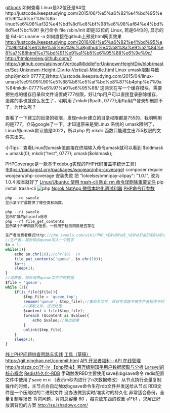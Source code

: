 [gitbook](https://www.gitbook.com/@ninghao)
如何查看 Linux是32位还是64位http://justcode.ikeepstudying.com/2015/06/%e5%a6%82%e4%bd%95%e6%9f%a5%e7%9c%8b-linux%e6%98%af32%e4%bd%8d%e8%bf%98%e6%98%af64%e4%bd%8d%ef%bc%9f/
执行命令 file /sbin/init 即是32位的 Linux, 若是64位的, 显示的是 64-bit
uname -a
如何直接在github上预览html网页效果 http://justcode.ikeepstudying.com/2016/08/%e5%a6%82%e4%bd%95%e7%9b%b4%e6%8e%a5%e5%9c%a8github%e4%b8%8a%e9%a2%84%e8%a7%88html%e7%bd%91%e9%a1%b5%e6%95%88%e6%9e%9c/
http://htmlpreview.github.com/?https://github.com/aisinvon/VerticalMiddleForUnknownHeightDiv/blob/master/Set-Unknown-Height-Div-to-Vertical-Middle.html
Linux umask限制导致php的mkdir 0777无效http://justcode.ikeepstudying.com/2015/04/linux-umask%e9%99%90%e5%88%b6%e5%af%bc%e8%87%b4php%e7%9a%84mkdir-0777%e6%97%a0%e6%95%88/
这两天在写一个缓存模块，需要把生成的缓存目录和文件设置成777权限，好让ftp用户可以直接登录删除缓存，蛋疼的事也就这么发生了，明明用了mkdir($path, 0777);用ftp用户登录却删除不了，为什么呢？

 

查看了一下建立的目录的权限，发现mkdir建立的目录权限都是755的，我明明用的是777，立马google了一下，才知道原来是受Linux 系统的 umask限制了，Linux的umask默认值是0022，所以php 的 mkdir 函数只能建立出755权限的文件夹出来。

小Tips：查看Linux的umask值直接在终端输入命令umask就可以看到
$oldmask = umask(0);
mkdir("test", 0777);
umask($oldmask);

PHPCoverage是一款基于xdebug实现的PHP代码覆盖率统计工具](https://packagist.org/packages/woojean/php-coverage)
composer require woojean/php-coverage 安装失败 把 "lokielse/omnipay-alipay": "1.0.1", 改为 1.0.4 版本就好了
[Linux/Ubuntu: 使用 trash-cli 防止 rm 命令误删除重要文件](http://justcode.ikeepstudying.com/2015/11/ubuntu-%e4%bd%bf%e7%94%a8-trash-cli-%e9%98%b2%e6%ad%a2-rm-%e5%91%bd%e4%bb%a4%e8%af%af%e5%88%a0%e9%99%a4%e9%87%8d%e8%a6%81%e6%96%87%e4%bb%b6/)
pip install trash-cli
![php](https://i.loli.net/2017/07/19/596ec2f497afa.jpg)
[Ngrok NatApp 微信本地化调试利器](http://www.54php.cn/default/211.html)
[PHP命令行参数](http://php.swoole.com/wiki/PHP%E5%91%BD%E4%BB%A4%E8%A1%8C%E5%8F%82%E6%95%B0)
```js
php --re swoole
显示某个扩展提供了哪些类和函数。

php --ri swoole
显示扩展的phpinfo信息
php --rf file_get_contents
显示某个PHP函数的信息，一般用于检测函数是否存在

生产者消费者模式http://php.swoole.com/wiki/PHP_%E4%B8%8E_%E8%AE%BE%E8%AE%A1%E6%A8%A1%E5%BC%8F
//生产者，每秒钟向queue写入一个数字
$n = 1;
while(1){
	echo $n.chr(10);//chr(10)  \n
	file_put_contents('queue', $n.chr(10));
	$n++;
	sleep(1);
}
//消费者，每秒消费queue文件中的数据
$file = 'queue';
while (1){
	if(is_file($file)){
		$tmp_file = 'queue_tmp';
		rename('queue', $tmp_file);//重命名文件，保证在读取不被生产者程序干扰
		//读取文件，进行处理
		$content = file($tmp_file);
		foreach ($content as $value){
			echo $value;//输出结果
		}
		unlink($tmp_file);
	}
	sleep(1);
}


```
[线上PHP问题排查思路与实践](http://www.bo56.com/%E7%BA%BF%E4%B8%8Aphp%E9%97%AE%E9%A2%98%E6%8E%92%E6%9F%A5%E6%80%9D%E8%B7%AF%E4%B8%8E%E5%AE%9E%E8%B7%B5/)
[工具（草稿）](https://ninghao.net/blog/3502)
https://git.ninghao.net/commit.html 
[API 开发者福利--API 在线管理](https://laravel-china.org/topics/3086/api-developer-welfare-api-online-management-simulation-request-test-the-documentation-tool-apizza)
http://apizza.cc/?f=lv 
[【php爬虫】百万级别知乎用户数据爬取与分析](http://www.hoohack.me/2015/09/30/php-spider-millons-of-zhihu-user-analyze)
[Laravel的核心概念](https://lufficc.com/blog/the-core-conception-of-laravel)
[Redis持久化-RDB](https://wenchao.ren/archives/165)
手动触发RBD主要使用save和bgsave命令 redis配置文件中使用了save m n （表示m秒内进行了n次数据修改）
从节点执行全量复制操作的时候，主节点会自动触发bgsave命令生存rdb文件并发送给从节点
 RDB文件是一个压缩过的二进制文件 没办法做到实时/准实时的持久化 非常适合备份，全量复制等场景
 背包问题，背包总容量 80 ，每次放东西的权重 a1*b1 ，求解正好放满背包的方案
 http://ss.ishadowx.com/ 
 
